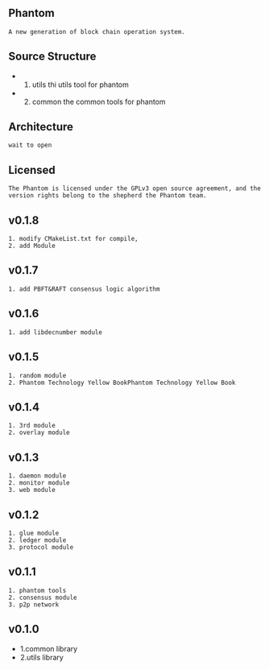 

## Phantom	
	A new generation of block chain operation system.

## Source Structure
- 1. utils
	thi utils tool for phantom
- 2. common
	the common tools for phantom


## Architecture
	wait to open

## Licensed
	The Phantom is licensed under the GPLv3 open source agreement, and the version rights belong to the shepherd the Phantom team.
	

## v0.1.8
	1. modify CMakeList.txt for compile,
	2. add Module
	
## v0.1.7
	1. add PBFT&RAFT consensus logic algorithm  
	
## v0.1.6
	1. add libdecnumber module
	
## v0.1.5
	1. random module
	2. Phantom Technology Yellow BookPhantom Technology Yellow Book
	
## v0.1.4
	1. 3rd module
	2. overlay module
	
## v0.1.3
	1. daemon module
	2. monitor module
	3. web module
	
## v0.1.2
	1. glue module
	2. ledger module
	3. protocol module

## v0.1.1
	1. phantom tools
	2. consensus module
	3. p2p network
	
## v0.1.0
- 1.common library
- 2.utils library


